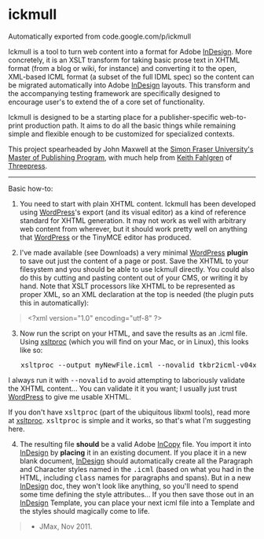 # ickmull
Automatically exported from code.google.com/p/ickmull

Ickmull is a tool to turn web content into a format for Adobe [InDesign](/p/ickmull/wiki/InDesign). More concretely, it is an XSLT transform for taking basic prose text in XHTML format (from a blog or wiki, for instance) and converting it to the open, XML-based ICML format (a subset of the full IDML spec) so the content can be migrated automatically into Adobe [InDesign](/p/ickmull/wiki/InDesign) layouts. This transform and the accompanying testing framework are specifically designed to encourage user's to extend the of a core set of functionality. 

Ickmull is designed to be a starting place for a publisher-specific web-to-print production path. It aims to do all the basic things while remaining simple and flexible enough to be customized for specialized contexts. 

This project spearheaded by John Maxwell at the [Simon Fraser University's Master of Publishing Program](http://tkbr.ccsp.sfu.ca/research/xml-production), with much help from [Keith Fahlgren](http://threepress.org/about/#keith) of [Threepress](http://threepress.org). 

* * *

Basic how-to: 

1. You need to start with plain XHTML content. Ickmull has been developed using [WordPress](/p/ickmull/wiki/WordPress)'s export (and its visual editor) as a kind of reference standard for XHTML generation. It may not work as well with arbitrary web content from wherever, but it should work pretty well on anything that [WordPress](/p/ickmull/wiki/WordPress) or the TinyMCE editor has produced. 

2. I've made available (see Downloads) a very minimal [WordPress](/p/ickmull/wiki/WordPress) **plugin** to save out just the content of a page or post. Save the XHTML to your filesystem and you should be able to use Ickmull directly. You could also do this by cutting and pasting content out of your CMS, or writing it by hand. Note that XSLT processors like XHTML to be represented as proper XML, so an XML declaration at the top is needed (the plugin puts this in automatically): 
> &lt;?xml version="1.0" encoding="utf-8" ?&gt;

3. Now run the script on your HTML, and save the results as an .icml file. Using [xsltproc](/p/ickmull/wiki/xsltproc) (which you will find on your Mac, or in Linux), this looks like so: 
<pre class="prettyprint"><span class="pln">&nbsp; &nbsp;xsltproc </span><span class="pun">--</span><span class="pln">output myNewFile</span><span class="pun">.</span><span class="pln">icml </span><span class="pun">--</span><span class="pln">novalid tkbr2icml</span><span class="pun">-</span><span class="pln">v04x</span><span class="pun">.</span><span class="pln">xsl myWebPage</span><span class="pun">.</span><span class="pln">html</span></pre>

I always run it with <tt>--novalid</tt> to avoid attempting to laboriously validate the XHTML content... You can validate it it you want; I usually just trust [WordPress](/p/ickmull/wiki/WordPress) to give me usable XHTML. 

If you don't have <tt>xsltproc</tt> (part of the ubiquitous libxml tools), read more at [xsltproc](/p/ickmull/wiki/xsltproc). <tt>xsltproc</tt> is simple and it works, so that's what I'm suggesting here. 

4. The resulting file **should** be a valid Adobe [InCopy](/p/ickmull/wiki/InCopy) file. You import it into [InDesign](/p/ickmull/wiki/InDesign) by **placing** it in an existing document. If you place it in a new blank document, [InDesign](/p/ickmull/wiki/InDesign) should automatically create all the Paragraph and Character styles named in the <tt>.icml</tt> (based on what you had in the HTML, including <tt>class</tt> names for paragraphs and spans). But in a new [InDesign](/p/ickmull/wiki/InDesign) doc, they won't look like anything, so you'll need to spend some time defining the style attributes... If you then save those out in an [InDesign](/p/ickmull/wiki/InDesign) Template, you can place your next icml file into a Template and the styles should magically come to life. 
> - JMax, Nov 2011.
